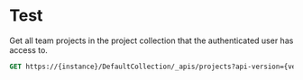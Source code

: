 # Test

Get all team projects in the project collection that the authenticated user has access to.

```vb
GET https://{instance}/DefaultCollection/_apis/projects?api-version={version}[&stateFilter{string}&$top={integer}&skip={integer}]
``` 
